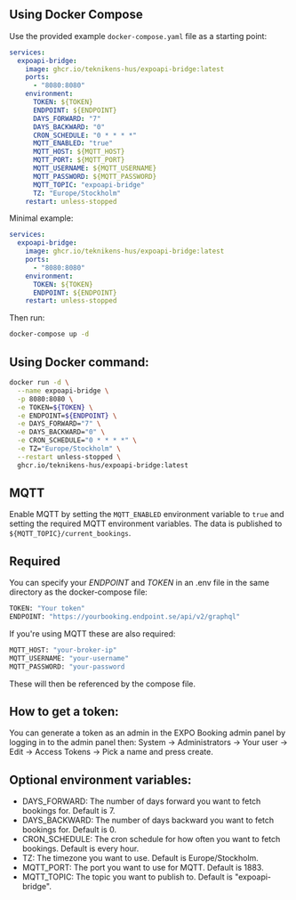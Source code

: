 ## Using Docker Compose
Use the provided example `docker-compose.yaml` file as a starting point:

```yaml
services:
  expoapi-bridge:
    image: ghcr.io/teknikens-hus/expoapi-bridge:latest
    ports:
      - "8080:8080"
    environment:
      TOKEN: ${TOKEN}
      ENDPOINT: ${ENDPOINT}
      DAYS_FORWARD: "7"
      DAYS_BACKWARD: "0"
      CRON_SCHEDULE: "0 * * * *"
      MQTT_ENABLED: "true"
      MQTT_HOST: ${MQTT_HOST}
      MQTT_PORT: ${MQTT_PORT}
      MQTT_USERNAME: ${MQTT_USERNAME}
      MQTT_PASSWORD: ${MQTT_PASSWORD}
      MQTT_TOPIC: "expoapi-bridge"
      TZ: "Europe/Stockholm"
    restart: unless-stopped
```
Minimal example:
```yaml
services:
  expoapi-bridge:
    image: ghcr.io/teknikens-hus/expoapi-bridge:latest
    ports:
      - "8080:8080"
    environment:
      TOKEN: ${TOKEN}
      ENDPOINT: ${ENDPOINT}
    restart: unless-stopped
```
Then run:
```bash
docker-compose up -d
```
## Using Docker command:
```bash
docker run -d \
  --name expoapi-bridge \
  -p 8080:8080 \
  -e TOKEN=${TOKEN} \
  -e ENDPOINT=${ENDPOINT} \
  -e DAYS_FORWARD="7" \
  -e DAYS_BACKWARD="0" \
  -e CRON_SCHEDULE="0 * * * *" \
  -e TZ="Europe/Stockholm" \
  --restart unless-stopped \
  ghcr.io/teknikens-hus/expoapi-bridge:latest
```
## MQTT
Enable MQTT by setting the `MQTT_ENABLED` environment variable to `true` and setting the required MQTT environment variables. The data is published to `${MQTT_TOPIC}/current_bookings`.

## Required
You can specify your *ENDPOINT* and *TOKEN* in an .env file in the same directory as the docker-compose file:
```bash
TOKEN: "Your token"
ENDPOINT: "https://yourbooking.endpoint.se/api/v2/graphql"
```
If you're using MQTT these are also required:
```bash
MQTT_HOST: "your-broker-ip"
MQTT_USERNAME: "your-username"
MQTT_PASSWORD: "your-password
```

These will then be referenced by the compose file.

## How to get a token:
You can generate a token as an admin in the EXPO Booking admin panel by logging in to the admin panel then: System -> Administrators -> Your user -> Edit -> Access Tokens -> Pick a name and press create.

## Optional environment variables:
- DAYS_FORWARD: The number of days forward you want to fetch bookings for. Default is 7.
- DAYS_BACKWARD: The number of days backward you want to fetch bookings for. Default is 0.
- CRON_SCHEDULE: The cron schedule for how often you want to fetch bookings. Default is every hour.
- TZ: The timezone you want to use. Default is Europe/Stockholm.
- MQTT_PORT: The port you want to use for MQTT. Default is 1883.
- MQTT_TOPIC: The topic you want to publish to. Default is "expoapi-bridge".
